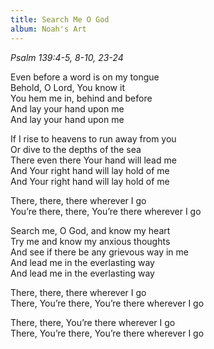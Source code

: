 ```yaml
---
title: Search Me O God
album: Noah's Art
---
```

_Psalm 139:4-5, 8-10, 23-24_

Even before a word is on my tongue  
Behold, O Lord, You know it  
You hem me in, behind and before  
And lay your hand upon me  
And lay your hand upon me  

If I rise to heavens to run away from you  
Or dive to the depths of the sea  
There even there Your hand will lead me  
And Your right hand will lay hold of me  
And Your right hand will lay hold of me  

There, there, there wherever I go  
You’re there, there, You’re there wherever I go  

Search me, O God, and know my heart  
Try me and know my anxious thoughts  
And see if there be any grievous way in me  
And lead me in the everlasting way  
And lead me in the everlasting way  

There, there, there wherever I go  
There, You’re there, You’re there wherever I go  

There, there, You’re there wherever I go  
There, You’re there, You’re there wherever I go  